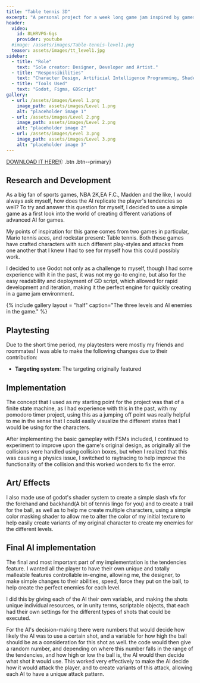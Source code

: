 ```yaml
---
title: "Table tennis 3D"
excerpt: "A personal project for a week long game jam inspired by games like rockstar table tennis and mario tennis aces, smash into an immersive and challenging table tennis experience."
header:
  video: 
    id: 8LHRVPG-6gs
    provider: youtube
  #image: /assets/images/Table-tennis-level1.png
  teaser: assets/images/tt_level1.jpg
sidebar:
  - title: "Role"
    text: "Sole creator: Designer, Developer and Artist."
  - title: "Responsibilities"
    text: "Character Design, Artificial Intelligence Programming, Shaders, VFX, Animation"
  - title: "Tools Used"
    text: "Godot, Figma, GDScript"
gallery:
  - url: /assets/images/Level 1.png
    image_path: assets/images/Level 1.png
    alt: "placeholder image 1"
  - url: /assets/images/Level 2.png
    image_path: assets/images/Level 2.png
    alt: "placeholder image 2"
  - url: /assets/images/Level 3.png
    image_path: assets/images/Level 3.png
    alt: "placeholder image 3"
---
```

[DOWNLOAD IT HERE!](https://mikey-a.itch.io/table-tennis){: .btn .btn--primary}

## Research and Development
As a big fan of sports games, NBA 2K,EA F.C., Madden and the like, I would always ask myself, how does the AI replicate the player's tendencies so well? To try and answer this question for myself, I decided to use a simple game as a first look into the world of creating different variations of advanced AI for games.

My points of inspiration for this game comes from two games in particular, Mario tennis aces, and rockstar present: Table tennis. Both these games have crafted characters with such different play-styles and attacks from one another that I knew I had to see for myself how this could possibly work.

I decided to use Godot not only as a challenge to myself, though I had some experience with it in the past, it was not my go-to engine, but also for the easy readability and deployment of GD script, which allowed for rapid development and iteration, making it the perfect engine for quickly creating in a game jam environment.


{% include gallery layout = "half" caption="The three levels and AI enemies in the game." %}

## Playtesting
Due to the short time period, my playtesters were mostly my friends and roommates! I was able to make the following changes due to their contribution:
* **Targeting system**: The targeting originally featured

## Implementation

The concept that I used as my starting point for the project was that of a finite state machine, as I had experience with this in the past, with my pomodoro timer project, using this as a jumping off point was really helpful to me in the sense that I could easily visualize the different states that I would be using for the characters.

After implementing the basic gameplay with FSMs included, I continued to experiment to improve upon the game's original design, as originally all the collisions were handled using collision boxes, but when I realized that this was causing a physics issue, I switched to raytracing to help improve the functionality of the collision and this worked wonders to fix the error.

## Art/ Effects
I also made use of godot's shader system to create a simple slash vfx for the forehand and backhand(A bit of tennis lingo for you) and to create a trail for the ball, as well as to help me create multiple characters, using a simple color masking shader to allow me to alter the color of my initial texture to help easily create variants of my original character to create my enemies for the different levels.

## Final AI implementation
The final and most important part of my implementation is the tendencies feature. I wanted all the player to have their own unique and totally malleable features controllable in-engine, allowing me, the designer, to make simple changes to their abilities, speed, force they put on the ball, to help create the perfect enemies for each level.

I did this by giving each of the AI their own variable, and making the shots unique individual resources, or in unity terms, scriptable objects, that each had their own settings for the different types of shots that could be executed. 

For the AI's decision-making there were numbers that would decide how likely the AI was to use a certain shot, and a variable for how high the ball should be as a consideration for this shot as well. the code would then give a random number, and depending on where this number falls in the range of the tendencies, and how high or low the ball is, the AI would then decide what shot it would use. This worked very effectively to make the AI decide how it would attack the player, and to create variants of this attack, allowing each AI to have a unique attack pattern.
